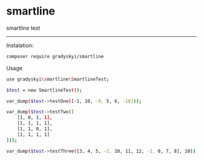 # smartline
smartline test
______________

Instalation:
```sh
composer require gradyskyi/smartline
```

Usage

```sh
use gradyskyi\smartline\SmartlineTest;

$test = new SmartlineTest();

var_dump($test->testOne([-1, 10, -9, 5, 6, -10]));

var_dump($test->testTwo([
    [1, 0, 1, 1],
    [1, 1, 1, 1],
    [1, 1, 0, 1],
    [1, 1, 1, 1]
]));

var_dump($test->testThree([3, 4, 5, -2, 10, 11, 12, -1, 0, 7, 8], 10));

```
